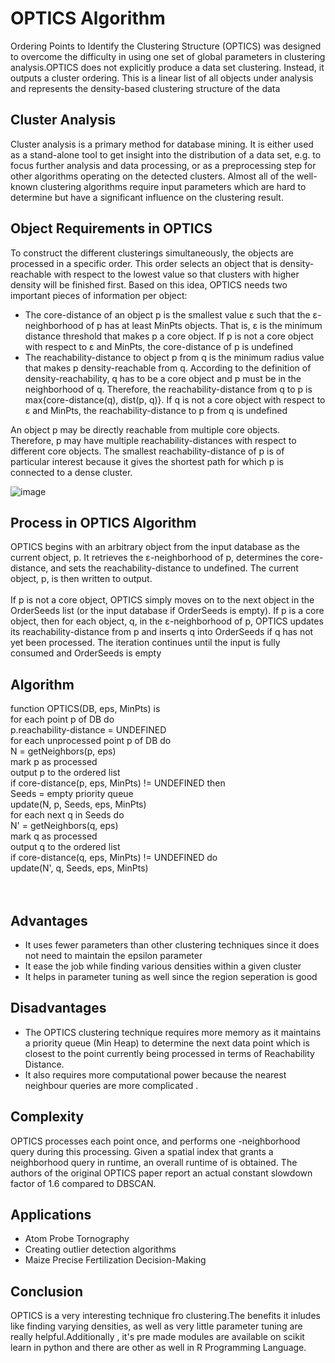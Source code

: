 <h1> OPTICS Algorithm </h1>

Ordering Points to Identify the Clustering Structure (OPTICS) was designed to overcome the difficulty in using one set of global parameters in clustering analysis.OPTICS does not explicitly produce a data set clustering. Instead, it outputs a cluster ordering. This is a linear list of all objects under analysis and represents the density-based clustering structure of the
data


## Cluster Analysis
Cluster analysis is a primary method for database mining. It is either used as a stand-alone tool to get insight into the distribution of a data set, e.g. to focus further analysis and data processing, or as a preprocessing step for other algorithms operating on the detected clusters. Almost all of the well-known clustering algorithms require input parameters which are hard to determine but have a significant influence on the clustering result.


## Object Requirements in OPTICS
To construct the different clusterings simultaneously, the objects are processed in a
specific order. This order selects an object that is density-reachable with respect to the
lowest value so that clusters with higher density  will be finished first. Based
on this idea, OPTICS needs two important pieces of information per object:
<ul>
  <li>The core-distance of an object p is the smallest value ε such that the ε-neighborhood of p has at least MinPts objects. That is, ε is the minimum distance threshold that makes p a core object. If p is not a core object with respect to ε and MinPts, the core-distance of p is undefined
</li>
  <li>The reachability-distance to object p from q is the minimum radius value that makes p density-reachable from q. According to the definition of density-reachability, q has to be a core object and p must be in the neighborhood of q. Therefore, the reachability-distance from q to p is max{core-distance(q), dist(p, q)}. If q is not a core object with respect to ε and MinPts, the reachability-distance to p from q is undefined</li>
</ul>  
An object p may be directly reachable from multiple core objects. Therefore, p
may have multiple reachability-distances with respect to different core objects. The
smallest reachability-distance of p is of particular interest because it gives the shortest
path for which p is connected to a dense cluster.<br>

![image](https://user-images.githubusercontent.com/74582422/136503573-1cf789fd-09a5-4030-8e67-351156a0e387.png)


## Process in OPTICS Algorithm
OPTICS begins with an arbitrary object from the input database as the current
object, p. It retrieves the ε-neighborhood of p, determines the core-distance, and sets
the reachability-distance to undefined. The current object, p, is then written to output.<br><br>
If p is not a core object, OPTICS simply moves on to the next object in the OrderSeeds
list (or the input database if OrderSeeds is empty). If p is a core object, then for each
object, q, in the ε-neighborhood of p, OPTICS updates its reachability-distance from p
and inserts q into OrderSeeds if q has not yet been processed. The iteration continues
until the input is fully consumed and OrderSeeds is empty


## Algorithm 
function OPTICS(DB, eps, MinPts) is <br>
    for each point p of DB do<br>
        p.reachability-distance = UNDEFINED<br>
    for each unprocessed point p of DB do<br>
        N = getNeighbors(p, eps)<br>
        mark p as processed<br>
        output p to the ordered list<br>
        if core-distance(p, eps, MinPts) != UNDEFINED then<br>
            Seeds = empty priority queue<br>
            update(N, p, Seeds, eps, MinPts)<br>
            for each next q in Seeds do<br>
                N' = getNeighbors(q, eps)<br>
                mark q as processed<br>
                output q to the ordered list<br>
                if core-distance(q, eps, MinPts) != UNDEFINED do<br>
                    update(N', q, Seeds, eps, MinPts)<br>
<br><br>


## Advantages
<ul>
 <li>It uses fewer parameters than other clustering techniques since it does not need to maintain the epsilon parameter </li>
  <li>It ease the job while finding various densities within a given cluster</li>
  <li>It helps in parameter tuning as well since the region seperation is good</li>
</ul>  

## Disadvantages
<ul>
  <li>The OPTICS clustering technique requires more memory as it maintains a priority queue (Min Heap) to determine the next data point which is closest to the point currently being processed in terms of Reachability Distance.</li>
  <li>It also requires more computational power because the nearest neighbour queries are more complicated .</li>
</ul> 

## Complexity
OPTICS processes each point once, and performs one -neighborhood query during this processing. Given a spatial index that grants a neighborhood query in  runtime, an overall runtime of  is obtained. The authors of the original OPTICS paper report an actual constant slowdown factor of 1.6 compared to DBSCAN.

## Applications
<ul>
  <li>Atom Probe Tornography</li>
  <li>Creating outlier detection algorithms</li>
  <li>Maize Precise Fertilization Decision-Making</li>
</ul> 

## Conclusion
OPTICS is a very interesting technique fro clustering.The benefits it inludes like finding varying densities, as well as very little parameter tuning are really helpful.Additionally , it's pre made modules are available on scikit learn in python and there are other as well in R Programming Language.


